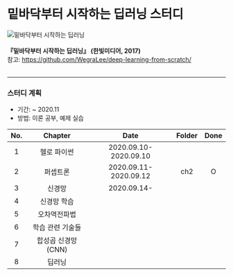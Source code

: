 # 밑바닥부터 시작하는 딥러닝 스터디
 ![밑바닥부터 시작하는 딥러닝](https://www.hanbit.co.kr/data/books/B8475831198_l.jpg)<br><br>
**『밑바닥부터 시작하는 딥러닝』 (한빛미디어, 2017)**<br>
참고:  <https://github.com/WegraLee/deep-learning-from-scratch/><br><br>

---

### 스터디 계획<br>
- 기간: ~ 2020.11<br>
- 방법: 이론 공부, 예제 실습 

|No.|Chapter|Date|Folder|Done|
|:--:|:-------:|:---:|:---:|:---:|
|1|헬로 파이썬|2020.09.10-2020.09.10|||
|2|퍼셉트론|2020.09.11-2020.09.12|ch2|O|
|3|신경망|2020.09.14-|||
|4|신경망 학습||||
|5|오차역전파법||||
|6|학습 관련 기술들||||
|7|합성곱 신경망(CNN)||||
|8|딥러닝||||
